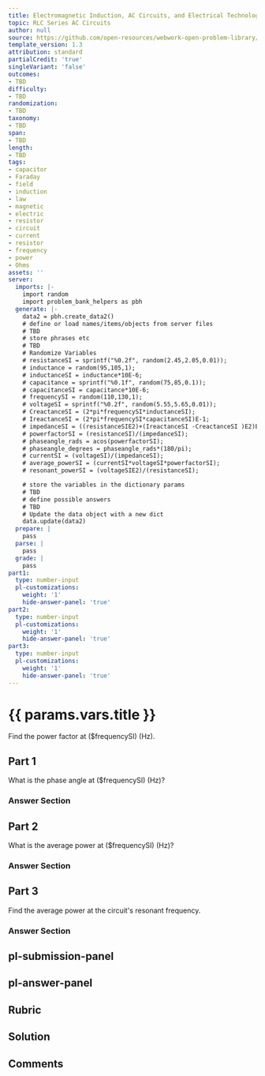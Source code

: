 ```yaml
---
title: Electromagnetic Induction, AC Circuits, and Electrical Technologies
topic: RLC Series AC Circuits
author: null
source: https://github.com/open-resources/webwork-open-problem-library/tree/master/Contrib/BrockPhysics/College_Physics_Urone/23.Electromagnetic_Induction_AC_Circuits_and_Electrical_Technologies/23-12.RLC_Series_AC_Circuits/NU_U17_23_12_012.pg
template_version: 1.3
attribution: standard
partialCredit: 'true'
singleVariant: 'false'
outcomes:
- TBD
difficulty:
- TBD
randomization:
- TBD
taxonomy:
- TBD
span:
- TBD
length:
- TBD
tags:
- capacitor
- Faraday
- field
- induction
- law
- magnetic
- electric
- resistor
- circuit
- current
- resistor
- frequency
- power
- Ohms
assets: ''
server:
  imports: |-
    import random
    import problem_bank_helpers as pbh
  generate: |-
    data2 = pbh.create_data2()
    # define or load names/items/objects from server files
    # TBD
    # store phrases etc
    # TBD
    # Randomize Variables
    # resistanceSI = sprintf("%0.2f", random(2.45,2.05,0.01));
    # inductance = random(95,105,1);
    # inductanceSI = inductance*10E-6;
    # capacitance = sprintf("%0.1f", random(75,85,0.1));
    # capacitanceSI = capacitance*10E-6;
    # frequencySI = random(110,130,1);
    # voltageSI = sprintf("%0.2f", random(5.55,5.65,0.01));
    # CreactanceSI = (2*pi*frequencySI*inductanceSI);
    # IreactanceSI = (2*pi*frequencySI*capacitanceSI)E-1;
    # impedanceSI = ((resistanceSIE2)+(IreactanceSI -CreactanceSI )E2)E(1/2);
    # powerfactorSI = (resistanceSI)/(impedanceSI);
    # phaseangle_rads = acos(powerfactorSI);
    # phaseangle_degrees = phaseangle_rads*(180/pi);
    # currentSI = (voltageSI)/(impedanceSI);
    # average_powerSI = (currentSI*voltageSI*powerfactorSI);
    # resonant_powerSI = (voltageSIE2)/(resistanceSI);

    # store the variables in the dictionary params
    # TBD
    # define possible answers
    # TBD
    # Update the data object with a new dict
    data.update(data2)
  prepare: |
    pass
  parse: |
    pass
  grade: |
    pass
part1:
  type: number-input
  pl-customizations:
    weight: '1'
    hide-answer-panel: 'true'
part2:
  type: number-input
  pl-customizations:
    weight: '1'
    hide-answer-panel: 'true'
part3:
  type: number-input
  pl-customizations:
    weight: '1'
    hide-answer-panel: 'true'
---
```


# {{ params.vars.title }} 


Find the power factor at ($frequencySI) (Hz).

## Part 1 
What is the phase angle at ($frequencySI) (Hz)? 


 ### Answer Section

## Part 2 
What is the average power at ($frequencySI) (Hz)? 


 ### Answer Section

## Part 3 
Find the average power at the circuit's resonant frequency. 


 ### Answer Section


## pl-submission-panel 


## pl-answer-panel 


## Rubric 


## Solution 


## Comments 


